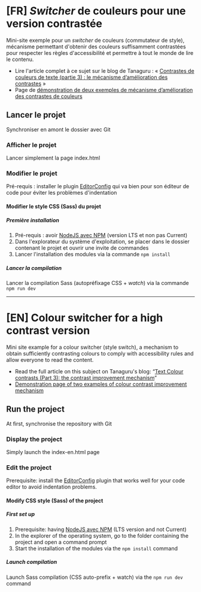 # [FR] <i>Switcher</i> de couleurs pour une version contrastée

Mini-site exemple pour un <i>switcher</i> de couleurs (commutateur de style), mécanisme permettant d'obtenir des couleurs suffisamment contrastées pour respecter les règles d'accessibilité et permettre à tout le monde de lire le contenu.

- Lire l'article complet à ce sujet sur le blog de Tanaguru : « [Contrastes de couleurs de texte (partie 3) : le mécanisme d’amélioration des contrastes](https://www.tanaguru.com/fr/contrastes-couleurs-mecanisme-amelioration/) »
- Page de [démonstration de deux exemples de mécanisme d’amélioration des contrastes de couleurs](http://demo-contrast-switcher.tanaguru.com/)

## Lancer le projet

Synchroniser en amont le dossier avec Git

### Afficher le projet

Lancer simplement la page index.html

### Modifier le projet

Pré-requis : installer le plugin [EditorConfig](https://editorconfig.org/#download) qui va bien pour son éditeur de code pour éviter les problèmes d'indentation

#### Modifier le style CSS (Sass) du projet

##### Première installation

1. Pré-requis : avoir [NodeJS avec NPM](https://nodejs.org/en/download/) (version LTS et non pas Current)
1. Dans l'explorateur du système d'exploitation, se placer dans le dossier contenant le projet et ouvrir une invite de commandes
1. Lancer l'installation des modules via la commande `npm install`

##### Lancer la compilation

Lancer la compilation Sass (autopréfixage CSS + <i>watch</i>) via la commande `npm run dev`

---

# [EN] Colour switcher for a high contrast version

Mini site example for a colour switcher (style switch), a mechanism to obtain sufficiently contrasting colours to comply with accessibility rules and allow everyone to read the content.

- Read the full article on this subject on Tanaguru's blog: “[Text Colour contrasts (Part 3): the contrast improvement mechanism](https://www.tanaguru.com/en/contrast-improvement-mechanism/)”
- [Demonstration page of two examples of colour contrast improvement mechanism](http://demo-contrast-switcher.tanaguru.com/index-en.html)

## Run the project

At first, synchronise the repository with Git

### Display the project

Simply launch the index-en.html page

### Edit the project

Prerequisite: install the [EditorConfig](https://editorconfig.org/#download) plugin that works well for your code editor to avoid indentation problems.

#### Modify CSS style (Sass) of the project

##### First set up

1. Prerequisite: having [NodeJS avec NPM](https://nodejs.org/en/download/) (LTS version and not Current)
1. In the explorer of the operating system, go to the folder containing the project and open a command prompt
1. Start the installation of the modules via the `npm install` command

##### Launch compilation

Launch Sass compilation (CSS auto-prefix + watch) via the `npm run dev` command
